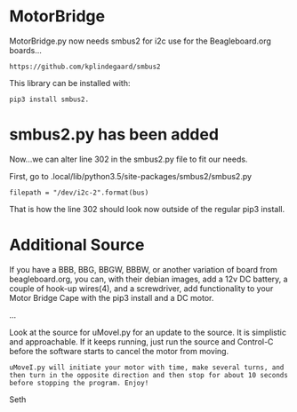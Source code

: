 # MotorBridge
MotorBridge.py now needs smbus2 for i2c use for the Beagleboard.org boards...

    https://github.com/kplindegaard/smbus2

This library can be installed with: 

    pip3 install smbus2. 

# smbus2.py has been added
Now...we can alter line 302 in the smbus2.py file to fit our needs.

First, go to .local/lib/python3.5/site-packages/smbus2/smbus2.py

    filepath = "/dev/i2c-2".format(bus)

That is how the line 302 should look now outside of the regular pip3 install.

# Additional Source
If you have a BBB, BBG, BBGW, BBBW, or another variation of board from 
beagleboard.org, you can, with their debian images, add a 12v DC battery, a
couple of hook-up wires(4), and a screwdriver, add functionality to your
Motor Bridge Cape with the pip3 install and a DC motor.

...

Look at the source for uMoveI.py for an update to the source. It is simplistic
and approachable. If it keeps running, just run the source and Control-C before
the software starts to cancel the motor from moving.

    uMoveI.py will initiate your motor with time, make several turns, and 
    then turn in the opposite direction and then stop for about 10 seconds 
    before stopping the program. Enjoy!

Seth

